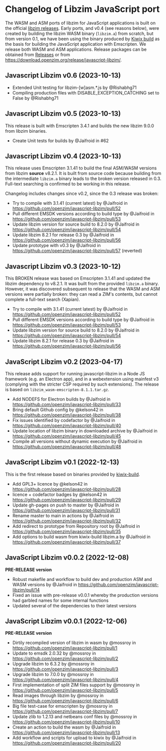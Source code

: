 # Changelog of Libzim JavaScript port

The WASM and ASM ports of libzim for JavaScript applications is built on the official
[libzim releases](https://download.openzim.org/release/libzim/). Early ports, and v0.4 (see reasons below), were created by building the libzim
WASM binary (`libzim.a`) from scratch, but from version 0.1, we have been using the binary produced by
[Kiwix build](https://github.com/kiwix/kiwix-build) as the basis for building the JavaScript application with Emscripten. We release both WASM and
ASM applications. Release packages can be obtained from [Releases](https://github.com/openzim/javascript-libzim/releases) or from
https://download.openzim.org/release/javascript-libzim/.

## Javascript Libzim v0.6 (2023-10-13)

* Extended Unit testing for libzim-[w]asm.*.js by @Rishabhg71
* Compiling production files with DISABLE_EXCEPTION_CATCHING set to False by @Rishabhg71


## Javascript Libzim v0.5 (2023-10-13)
This release is built with Emscripten 3.4.1 and builds the new libzim 9.0.0 from libzim binaries.

* Create Unit tests for builds by @Jaifroid in #62

## Javascript Libzim v0.4 (2023-10-13)

This release uses Emscripten 3.1.41 to build the final ASM/WASM versions from libzim **source** v8.2.1. It is built from source code because
building from the intermediate `libzim.a` binary leads to the broken version released in 0.3. Full-text searching is confirmed to be working in
this release.

Changelog includes changes since v0.2, since the 0.3 release was broken:

* Try to compile with 3.1.41 (current latest) by @Jaifroid in https://github.com/openzim/javascript-libzim/pull/52
* Pull different EMSDK versions according to build type by @Jaifroid in https://github.com/openzim/javascript-libzim/pull/53
* Update libzim version for source build to 8.2.0 by @Jaifroid in https://github.com/openzim/javascript-libzim/pull/54
* Update libzim 8.2.1 for release 0.3 by @Jaifroid in https://github.com/openzim/javascript-libzim/pull/56
* Update prototype with v0.3 by @Jaifroid in https://github.com/openzim/javascript-libzim/pull/57 (reverted)

## Javascript Libzim v0.3 (2023-10-12)

This BROKEN release was based on Emscripten 3.1.41 and updated the libzim dependency to v8.2.1. It was built from the provided `libzim.a` binary.
However, it was discovered subsequent to release that the WASM and ASM versions were partially broken: they can read a ZIM's contents, but cannot
complete a full-text search (Xapian).

* Try to compile with 3.1.41 (current latest) by @Jaifroid in https://github.com/openzim/javascript-libzim/pull/52
* Pull different EMSDK versions according to build type by @Jaifroid in https://github.com/openzim/javascript-libzim/pull/53
* Update libzim version for source build to 8.2.0 by @Jaifroid in https://github.com/openzim/javascript-libzim/pull/54
* Update libzim 8.2.1 for release 0.3 by @Jaifroid in https://github.com/openzim/javascript-libzim/pull/56

## JavaScript Libzim v0.2 (2023-04-17)

This release adds support for running javascript-libzim in a Node JS framework (e.g. an Electron app), and in a webextension using mainfest v3 (complying with the stricter CSP required by such extensions). The release is based on `libzim_wasm-emscripten-8.1.1.tar.gz`.

* Add NODEFS for Electron builds by @Jaifroid in https://github.com/openzim/javascript-libzim/pull/33
* Bring default Github config by @kelson42 in https://github.com/openzim/javascript-libzim/pull/38
* Fix issues identified by codefactor by @Jaifroid in https://github.com/openzim/javascript-libzim/pull/40
* Update location of libzim binary in downloaded archive by @Jaifroid in https://github.com/openzim/javascript-libzim/pull/45
* Compile all versions without dynamic execution by @Jaifroid in https://github.com/openzim/javascript-libzim/pull/48

## JavaScript Libzim v0.1 (2022-12-13)

This is the first release based on binaries provided by [kiwix-build](https://github.com/kiwix/kiwix-build).

* Add GPL3+ licence by @kelson42 in https://github.com/openzim/javascript-libzim/pull/28
* licence + codefactor badges by @kelson42 in https://github.com/openzim/javascript-libzim/pull/29
* Update gh-pages on push to master by @Jaifroid in https://github.com/openzim/javascript-libzim/pull/31
* Rename master to main in actions by @Jaifroid in https://github.com/openzim/javascript-libzim/pull/32
* Add redirect to prototype from Repository root by @Jaifroid in https://github.com/openzim/javascript-libzim/pull/35
* Add options to build wasm from kiwix-build libzim.a by @Jaifroid in https://github.com/openzim/javascript-libzim/pull/37

## JavaScript Libzim v0.0.2 (2022-12-08)

**PRE-RELEASE version**

* Robust makefile and workflow to build dev and production ASM and WASM versions by @Jaifroid in https://github.com/openzim/javascript-libzim/pull/14
* Fixed an issue with pre-release v0.0.1 whereby the production versions had garbled names for some internal functions
* Updated several of the dependencies to their latest versions

## JavaScript Libzim v0.0.1 (2022-12-06)

**PRE-RELEASE version**

* Dirtily recompiled version of libzim in wasm by @mossroy in https://github.com/openzim/javascript-libzim/pull/1
* Update to emsdk 2.0.32 by @mossroy in https://github.com/openzim/javascript-libzim/pull/2
* Upgrade libzim to 6.3.2 by @mossroy in https://github.com/openzim/javascript-libzim/pull/3
* Upgrade libzim to 7.0.0 by @mossroy in https://github.com/openzim/javascript-libzim/pull/4
* First implementation of split ZIM files support by @mossroy in https://github.com/openzim/javascript-libzim/pull/5
* Read images through libzim by @mossroy in https://github.com/openzim/javascript-libzim/pull/6
* Big file test-case for emscripten by @mossroy in https://github.com/openzim/javascript-libzim/pull/7
* Update zlib to 1.2.13 and netbeans conf files by @mossroy in https://github.com/openzim/javascript-libzim/pull/10
* Create an action to build the wasm by @Jaifroid in https://github.com/openzim/javascript-libzim/pull/13
* Add workflow and scripts for upload to kiwix by @Jaifroid in https://github.com/openzim/javascript-libzim/pull/20
